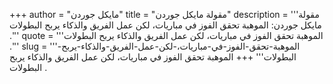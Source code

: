 +++
author = "مايكل جوردن"
title = "مقولة مايكل جوردن"
description = '''مقولة مايكل جوردن: الموهبة تحقق الفوز في مباريات، لكن عمل الفريق والذكاء يربح البطولات .'''
quote = '''الموهبة تحقق الفوز في مباريات، لكن عمل الفريق والذكاء يربح البطولات .'''
slug = '''الموهبة-تحقق-الفوز-في-مباريات،-لكن-عمل-الفريق-والذكاء-يربح-البطولات'''
+++
الموهبة تحقق الفوز في مباريات، لكن عمل الفريق والذكاء يربح البطولات .
